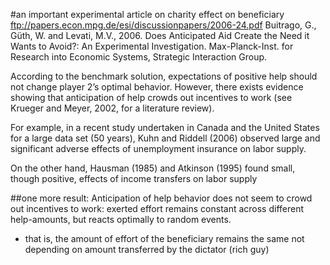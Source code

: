 #an important experimental article on charity effect on beneficiary
ftp://papers.econ.mpg.de/esi/discussionpapers/2006-24.pdf
Buitrago, G., Güth, W. and Levati, M.V., 2006. Does Anticipated Aid Create the Need it Wants to Avoid?: An Experimental Investigation. Max-Planck-Inst. for Research into Economic Systems, Strategic Interaction Group.


According to the benchmark solution, expectations of positive help should
not change player 2’s optimal behavior. However, there exists evidence showing
that anticipation of help crowds out incentives to work (see Krueger and Meyer,
2002, for a literature review).

For example, in a recent study undertaken in
Canada and the United States for a large data set (50 years), Kuhn and Riddell
(2006) observed large and significant adverse effects of unemployment insurance
on labor supply.

On the other hand, Hausman (1985) and Atkinson (1995)
found small, though positive, effects of income transfers on labor supply

##one more result:
Anticipation of help behavior does not seem to crowd out incentives to work:
exerted effort remains constant across different help-amounts, but reacts optimally
to random events.

- that is, the amount of effort of the beneficiary remains the same not depending on amount transferred by the dictator (rich guy)